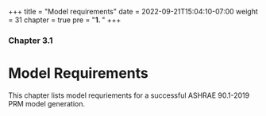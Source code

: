 +++
title = "Model requirements"
date = 2022-09-21T15:04:10-07:00
weight = 31
chapter = true
pre = "<b>1. </b>"
+++

### Chapter 3.1

# Model Requirements

This chapter lists model requriements for a successful ASHRAE 90.1-2019 PRM model generation.
